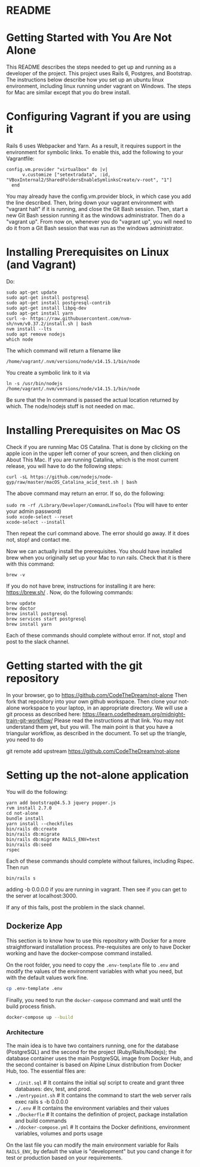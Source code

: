 # README  

# Getting Started with You Are Not Alone  

This README describes the steps needed to get up and running as a developer
of the project.  This project uses Rails 6, Postgres, and Bootstrap.  The
instructions below describe how you set up an ubuntu linux environment, including
linux running under vagrant on Windows.  The steps for Mac are similar except
that you do brew install.

# Configuring Vagrant if you are using it

Rails 6 uses Webpacker and Yarn.  As a result, it requires support in the
environment for symbolic links.  To enable this, add the following to your
Vagrantfile:

```
config.vm.provider "virtualbox" do |v|
      v.customize ["setextradata", :id, "VBoxInternal2/SharedFoldersEnableSymlinksCreate/v-root", "1"]
  end
```
You may already have the config.vm.provider block, in which case you add the
line described.  Then, bring down your vagrant environment with "vagrant halt"
if it is running, and close the Git Bash session.  Then, start a new Git Bash
session running it as the windows administrator.  Then do a "vagrant up".
From now on, whenever you do "vagrant up", you will need to do it from a Git
Bash session that was run as the windows administrator.

# Installing Prerequisites on Linux (and Vagrant)  

Do:

`sudo apt-get update`  
`sudo apt-get install postgresql`    
`sudo apt-get install postgresql-contrib`  
`sudo apt-get install libpq-dev`  
`sudo apt-get install yarn`  
`curl -o- https://raw.githubusercontent.com/nvm-sh/nvm/v0.37.2/install.sh | bash`   
`nvm install --lts`  
`sudo apt remove nodejs`  
`which node`  

The which command will return a filename like

`/home/vagrant/.nvm/versions/node/v14.15.1/bin/node`

You create a symbolic link to it via

`ln -s /usr/bin/nodejs /home/vagrant/.nvm/versions/node/v14.15.1/bin/node`

Be sure that the ln command is passed the actual location returned by which.
The node/nodejs stuff is not needed on mac.

# Installing Prerequisites on Mac OS  

Check if you are running Mac OS Catalina.  That is done by clicking on the apple icon in the upper
left corner of your screen, and then clicking on About This Mac.  If you are running
Catalina, which is the most current release, you will have to do the following steps:

`curl -sL https://github.com/nodejs/node-gyp/raw/master/macOS_Catalina_acid_test.sh | bash`

The above command may return an error.  If so, do the following:

`sudo rm -rf /Library/Developer/CommandLineTools` (You will have to enter your admin password)  
`sudo xcode-select --reset`  
`xcode-select --install`  

Then repeat the curl command above.  The error should go away. If it does not, stop!
and contact me.

Now we can actually install the prerequisites.  You should have installed brew when
you originally set up your Mac to run rails.  Check that it is there with this command:

`brew -v`

If you do not have brew, instructions for installing it are here: https://brew.sh/ .
Now, do the following commands:

`brew update`  
`brew doctor`  
`brew install postgresql`  
`brew services start postgresql`  
`brew install yarn`  

Each of these commands should complete without error.  If not, stop! and post to
the slack channel.

# Getting started with the git repository

In your browser, go to https://github.com/CodeTheDream/not-alone
Then fork that repository into your own github workspace.  Then clone your
not-alone workspace to your laptop, in an appropriate directory.  We will
use a git process as described here: https://learn.codethedream.org/midnight-train-git-workflow/
Please read the instructions at that link.  You may not understand them yet,
but you will.  The main point is that you have a triangular workflow, as
described in the document.  To set up the triangle, you need to do

git remote add upstream https://github.com/CodeTheDream/not-alone

# Setting up the not-alone application

You will do the following:

`yarn add bootstrap@4.5.3 jquery popper.js`  
`rvm install 2.7.0`  
`cd not-alone`  
`bundle install`    
`yarn install --checkfiles`    
`bin/rails db:create`  
`bin/rails db:migrate`  
`bin/rails db:migrate RAILS_ENV=test`  
`bin/rails db:seed`    
`rspec`  

Each of these commands should complete without failures, including Rspec.  Then
run  

`bin/rails s`

adding -b 0.0.0.0 if you are running in vagrant.  Then see if you can get to
the server at localhost:3000.

If any of this fails, post the problem in the slack channel.

## Dockerize App

This section is to know how to use this repository with Docker for a more straightforward installation process. Pre-requisites are only to have Docker working and have the docker-compose command installed.

On the root folder, you need to copy the `.env-template` file to `.env` and modify the values of the environment variables with what you need, but with the default values work fine.

```bash
cp .env-template .env
```

Finally, you need to run the `docker-compose` command and wait until the build process finish.

```bash
docker-compose up --build
```

### Architecture

The main idea is to have two containers running, one for the database (PostgreSQL) and the second for the project (Ruby/Rails/Nodejs); the database container uses the main PostgreSQL image from Docker Hub, and the second container is based on Alpine Linux distribution from Docker Hub, too. The essential files are:

- `./init.sql` # It contains the initial sql script to create and grant three databases: dev, test, and prod.
- `./entrypoint.sh` # It contains the command to start the web server rails exec rails s -b 0.0.0.0
- `./.env` # It contains the environment variables and their values
- `./Dockerfle` # It contains the definition of project, package installation and build commands
- `./docker-compose.yml` # It contains the Docker definitions, environment variables, volumes and ports usage

On the last file you can modify the main environment variable for Rails `RAILS_ENV`, by default the value is "development" but you cand change it for test or production based on your requirements.
